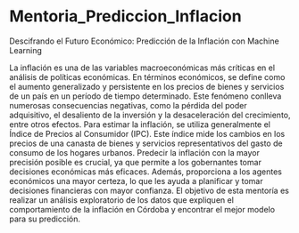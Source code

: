 # Mentoria_Prediccion_Inflacion
Descifrando el Futuro Económico: Predicción de la Inflación con Machine Learning


La inflación es una de las variables macroeconómicas más críticas en el análisis de políticas económicas. En términos económicos, se define como el aumento generalizado y persistente en los precios de bienes y servicios de un país en un período de tiempo determinado. Este fenómeno conlleva numerosas consecuencias negativas, como la pérdida del poder adquisitivo, el desaliento de la inversión y la desaceleración del crecimiento, entre otros efectos.
Para estimar la inflación, se utiliza generalmente el Índice de Precios al Consumidor (IPC). Este índice mide los cambios en los precios de una canasta de bienes y servicios representativos del gasto de consumo de los hogares urbanos.
Predecir la inflación con la mayor precisión posible es crucial, ya que permite a los gobernantes tomar decisiones económicas más eficaces. Además, proporciona a los agentes económicos una mayor certeza, lo que les ayuda a planificar y tomar decisiones financieras con mayor confianza.
El objetivo de esta mentoría es realizar un análisis exploratorio de los datos que expliquen el comportamiento de la inflación en Córdoba y encontrar el mejor modelo para su predicción.
